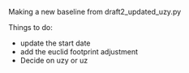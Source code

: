 Making a new baseline from draft2_updated_uzy.py

Things to do:

* update the start date
* add the euclid footprint adjustment
* Decide on uzy or uz

